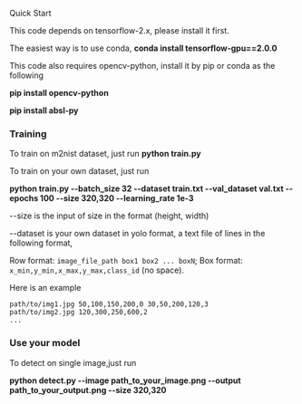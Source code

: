 Quick Start

This code depends on tensorflow-2.x, please install it first.

The easiest way is to use conda, **conda install tensorflow-gpu==2.0.0**

This code also requires opencv-python, install it by pip or conda as the following

**pip install opencv-python**

**pip install absl-py**

### Training

To train on m2nist dataset, just run **python train.py**

To train on your own dataset, just run 

**python train.py --batch_size 32  --dataset train.txt --val_dataset val.txt --epochs 100  --size 320,320 --learning_rate 1e-3**  

--size is the input of size in the format (height, width)

--dataset is your own dataset in yolo format, a text file of lines in the following format,

Row format: `image_file_path box1 box2 ... boxN`;
Box format: `x_min,y_min,x_max,y_max,class_id` (no space).

Here is an example

```
path/to/img1.jpg 50,100,150,200,0 30,50,200,120,3
path/to/img2.jpg 120,300,250,600,2
...
```

### Use your model

To detect on single image,just run

**python detect.py   --image path_to_your_image.png  --output path_to_your_output.png  --size 320,320**  
